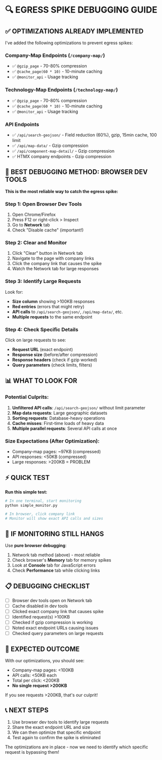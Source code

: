 # 🔍 EGRESS SPIKE DEBUGGING GUIDE

## ✅ OPTIMIZATIONS ALREADY IMPLEMENTED

I've added the following optimizations to prevent egress spikes:

### Company-Map Endpoints (`/company-map/`)
- ✅ `@gzip_page` - 70-80% compression
- ✅ `@cache_page(60 * 10)` - 10-minute caching
- ✅ `@monitor_api` - Usage tracking

### Technology-Map Endpoints (`/technology-map/`)
- ✅ `@gzip_page` - 70-80% compression  
- ✅ `@cache_page(60 * 10)` - 10-minute caching
- ✅ `@monitor_api` - Usage tracking

### API Endpoints
- ✅ `/api/search-geojson/` - Field reduction (60%), gzip, 15min cache, 100 limit
- ✅ `/api/map-data/` - Gzip compression
- ✅ `/api/component-map-detail/` - Gzip compression
- ✅ HTMX company endpoints - Gzip compression

## 🎯 BEST DEBUGGING METHOD: BROWSER DEV TOOLS

**This is the most reliable way to catch the egress spike:**

### Step 1: Open Browser Dev Tools
1. Open Chrome/Firefox
2. Press F12 or right-click > Inspect
3. Go to **Network** tab
4. Check "Disable cache" (important!)

### Step 2: Clear and Monitor
1. Click "Clear" button in Network tab
2. Navigate to the page with company links
3. Click the company link that causes the spike
4. Watch the Network tab for large responses

### Step 3: Identify Large Requests
Look for:
- **Size column** showing >100KB responses
- **Red entries** (errors that might retry)
- **API calls** to `/api/search-geojson/`, `/api/map-data/`, etc.
- **Multiple requests** to the same endpoint

### Step 4: Check Specific Details
Click on large requests to see:
- **Request URL** (exact endpoint)
- **Response size** (before/after compression)
- **Response headers** (check if gzip worked)
- **Query parameters** (check limits, filters)

## 📊 WHAT TO LOOK FOR

### Potential Culprits:
1. **Unfiltered API calls**: `/api/search-geojson/` without limit parameter
2. **Map data requests**: Large geographic datasets
3. **Sorting requests**: Database-heavy operations
4. **Cache misses**: First-time loads of heavy data
5. **Multiple parallel requests**: Several API calls at once

### Size Expectations (After Optimization):
- Company-map pages: ~97KB (compressed)
- API responses: <50KB (compressed)
- Large responses: >200KB = PROBLEM

## ⚡ QUICK TEST

**Run this simple test:**

```bash
# In one terminal, start monitoring
python simple_monitor.py

# In browser, click company link
# Monitor will show exact API calls and sizes
```

## 🚨 IF MONITORING STILL HANGS

Use **pure browser debugging**:

1. Network tab method (above) - most reliable
2. Check browser's **Memory** tab for memory spikes
3. Look at **Console** tab for JavaScript errors
4. Check **Performance** tab while clicking links

## 📋 DEBUGGING CHECKLIST

- [ ] Browser dev tools open on Network tab
- [ ] Cache disabled in dev tools
- [ ] Clicked exact company link that causes spike
- [ ] Identified request(s) >100KB
- [ ] Checked if gzip compression is working
- [ ] Noted exact endpoint URLs causing issues
- [ ] Checked query parameters on large requests

## 🎯 EXPECTED OUTCOME

With our optimizations, you should see:
- Company-map pages: <100KB
- API calls: <50KB each
- Total per click: <200KB
- **No single request >200KB**

If you see requests >200KB, that's our culprit!

## 📞 NEXT STEPS

1. Use browser dev tools to identify large requests
2. Share the exact endpoint URL and size
3. We can then optimize that specific endpoint
4. Test again to confirm the spike is eliminated

The optimizations are in place - now we need to identify which specific request is bypassing them!